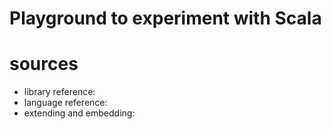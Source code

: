 # Playground to experiment with Scala
# sources
* library reference:
* language reference: 
* extending and embedding:

